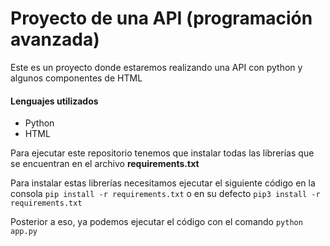 # Proyecto de una API (programación avanzada)

Este es un proyecto donde estaremos realizando una API con python y algunos componentes de HTML

#### Lenguajes utilizados

- Python
- HTML

Para ejecutar este repositorio tenemos que instalar todas las librerías que se encuentran en el archivo **requirements.txt**

Para instalar estas librerías necesitamos ejecutar el siguiente código en la consola `pip install -r requirements.txt` o en su defecto `pip3 install -r requirements.txt`

Posterior a eso, ya podemos ejecutar el código con el comando `python app.py`
